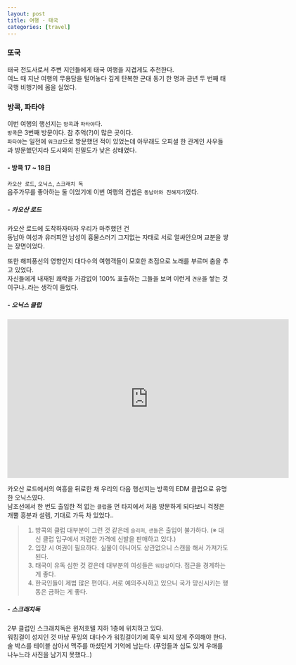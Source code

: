 ```yaml
---
layout: post
title: 여행 - 태국
categories: [travel]
---
```


### 또국

태국 전도사로서 주변 지인들에게 태국 여행을 지겹게도 추천한다.  
여느 때 지난 여행의 무용담을 털어놓다 깊게 탄복한 군대 동기 한 명과 금년 두 번째 태국행 비행기에 몸을 실었다.

### 방콕, 파타야

이번 여행의 행선지는 `방콕`과 `파타야`다.  
`방콕`은 3번째 방문이다. 참 추억(?)이 많은 곳이다.  
`파타야`는 일전에 `워크샵`으로 방문했던 적이 있었는데 아무래도 오피셜 한 관계인 사우들과 방문했던지라 도시와의 친밀도가 낮은 상태였다.  

#### - 방콕 17 ~ 18日

`카오산 로드`, `오닉스`, `스크래치 독`  
음주가무를 좋아하는 둘 이었기에 이번 여행의 컨셉은 `동남아와 친해지기`였다.

##### - 카오산 로드

카오산 로드에 도착하자마자 우리가 마주했던 건  
동남아 여성과 유러피안 남성이 흉물스러기 그지없는 자태로 서로 얼싸안으며 교분을 쌓는 장면이었다.  

또한 해피풍선의 영향인지 대다수의 여행객들이 모호한 초점으로 노래를 부르며 춤을 추고 있었다.  
자신들에게 내재된 쾌락을 가감없이 100% 표출하는 그들을 보며 이런게 `견문`을 쌓는 것이구나..라는 생각이 들었다.

##### - 오닉스 클럽

<iframe src="https://player.vimeo.com/video/370444968" width="640" height="361" frameborder="0" allow="autoplay; fullscreen" allowfullscreen></iframe>

카오산 로드에서의 여흥을 뒤로한 채 우리의 다음 행선지는 방콕의 EDM 클럽으로 유명한 오닉스였다.  
남조선에서 한 번도 출입한 적 없는 `클럽`을 먼 타지에서 처음 방문하게 되다보니 걱정은 개뿔 흥분과 설렘, 기대로 가득 차 있었다..  

> 1. 방콕의 클럽 대부분이 그런 것 같은데 `슬리퍼`, `샌들`은 출입이 불가하다. (※ 대신 클럽 입구에서 저렴한 가격에 신발을 판매하고 있다.)
> 2. 입장 시 여권이 필요하다. 실물이 아니어도 상관없으니 스캔을 해서 가져가도 된다.
> 3. 태국이 유독 심한 것 같은데 대부분의 여성들은 `워킹걸`이다. 접근을 경계하는 게 좋다.
> 4. 한국인들이 제법 많은 편이다. 서로 예의주시하고 있으니 국가 망신시키는 행동은 금하는 게 좋다.

##### - 스크래치독

2부 클럽인 스크래치독은 윈저호텔 지하 1층에 위치하고 있다.  
워킹걸이 성지인 것 마냥 푸잉의 대다수가 워킹걸이기에 흑우 되지 않게 주의해야 한다.  
술 박스를 테이블 삼아서 맥주를 마셨던게 기억에 남는다. (푸잉들과 심도 있게 우애를 나누느라 사진을 남기지 못했다..)